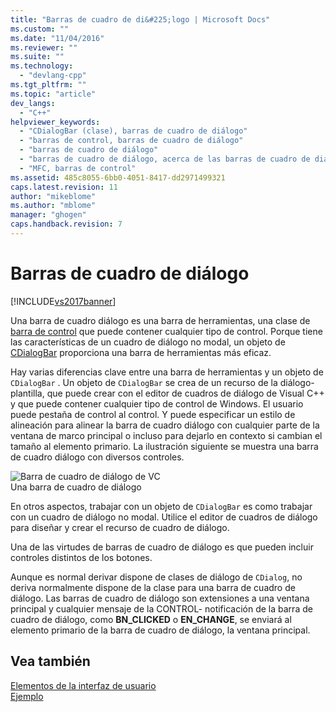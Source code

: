 ```yaml
---
title: "Barras de cuadro de di&#225;logo | Microsoft Docs"
ms.custom: ""
ms.date: "11/04/2016"
ms.reviewer: ""
ms.suite: ""
ms.technology: 
  - "devlang-cpp"
ms.tgt_pltfrm: ""
ms.topic: "article"
dev_langs: 
  - "C++"
helpviewer_keywords: 
  - "CDialogBar (clase), barras de cuadro de diálogo"
  - "barras de control, barras de cuadro de diálogo"
  - "barras de cuadro de diálogo"
  - "barras de cuadro de diálogo, acerca de las barras de cuadro de diálogo"
  - "MFC, barras de control"
ms.assetid: 485c8055-6bb0-4051-8417-dd2971499321
caps.latest.revision: 11
author: "mikeblome"
ms.author: "mblome"
manager: "ghogen"
caps.handback.revision: 7
---
```

# Barras de cuadro de di&#225;logo
[!INCLUDE[vs2017banner](../assembler/inline/includes/vs2017banner.md)]

Una barra de cuadro diálogo es una barra de herramientas, una clase de [barra de control](../mfc/control-bars.md) que puede contener cualquier tipo de control.  Porque tiene las características de un cuadro de diálogo no modal, un objeto de [CDialogBar](../mfc/reference/cdialogbar-class.md) proporciona una barra de herramientas más eficaz.  
  
 Hay varias diferencias clave entre una barra de herramientas y un objeto de `CDialogBar` .  Un objeto de `CDialogBar` se crea de un recurso de la diálogo\- plantilla, que puede crear con el editor de cuadros de diálogo de Visual C\+\+ y que puede contener cualquier tipo de control de Windows.  El usuario puede pestaña de control al control.  Y puede especificar un estilo de alineación para alinear la barra de cuadro diálogo con cualquier parte de la ventana de marco principal o incluso para dejarlo en contexto si cambian el tamaño al elemento primario.  La ilustración siguiente se muestra una barra de cuadro diálogo con diversos controles.  
  
 ![Barra de cuadro de diálogo de VC](../mfc/media/vc378t1.png "vc378T1")  
Una barra de cuadro de diálogo  
  
 En otros aspectos, trabajar con un objeto de `CDialogBar` es como trabajar con un cuadro de diálogo no modal.  Utilice el editor de cuadros de diálogo para diseñar y crear el recurso de cuadro de diálogo.  
  
 Una de las virtudes de barras de cuadro de diálogo es que pueden incluir controles distintos de los botones.  
  
 Aunque es normal derivar dispone de clases de diálogo de `CDialog`, no deriva normalmente dispone de la clase para una barra de cuadro de diálogo.  Las barras de cuadro de diálogo son extensiones a una ventana principal y cualquier mensaje de la CONTROL\- notificación de la barra de cuadro de diálogo, como **BN\_CLICKED** o **EN\_CHANGE**, se enviará al elemento primario de la barra de cuadro de diálogo, la ventana principal.  
  
## Vea también  
 [Elementos de la interfaz de usuario](../mfc/user-interface-elements-mfc.md)   
 [Ejemplo](../top/visual-cpp-samples.md)